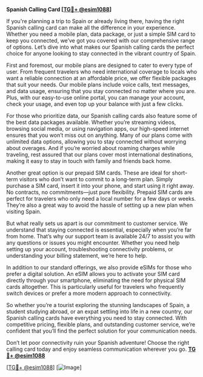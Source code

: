 **Spanish Calling Card [[TG💪+ @esim1088](https://t.me/s/esim1088)]**

If you're planning a trip to Spain or already living there, having the right Spanish calling card can make all the difference in your experience. Whether you need a mobile plan, data package, or just a simple SIM card to keep you connected, we’ve got you covered with our comprehensive range of options. Let’s dive into what makes our Spanish calling cards the perfect choice for anyone looking to stay connected in the vibrant country of Spain.

First and foremost, our mobile plans are designed to cater to every type of user. From frequent travelers who need international coverage to locals who want a reliable connection at an affordable price, we offer flexible packages that suit your needs. Our mobile plans include voice calls, text messages, and data usage, ensuring that you stay connected no matter where you are. Plus, with our easy-to-use online portal, you can manage your account, check your usage, and even top up your balance with just a few clicks.

For those who prioritize data, our Spanish calling cards also feature some of the best data packages available. Whether you’re streaming videos, browsing social media, or using navigation apps, our high-speed internet ensures that you won’t miss out on anything. Many of our plans come with unlimited data options, allowing you to stay connected without worrying about overages. And if you’re worried about roaming charges while traveling, rest assured that our plans cover most international destinations, making it easy to stay in touch with family and friends back home.

Another great option is our prepaid SIM cards. These are ideal for short-term visitors who don’t want to commit to a long-term plan. Simply purchase a SIM card, insert it into your phone, and start using it right away. No contracts, no commitments—just pure flexibility. Prepaid SIM cards are perfect for travelers who only need a local number for a few days or weeks. They’re also a great way to avoid the hassle of setting up a new plan when visiting Spain.

But what really sets us apart is our commitment to customer service. We understand that staying connected is essential, especially when you’re far from home. That’s why our support team is available 24/7 to assist you with any questions or issues you might encounter. Whether you need help setting up your account, troubleshooting connectivity problems, or understanding your billing statement, we’re here to help.

In addition to our standard offerings, we also provide eSIMs for those who prefer a digital solution. An eSIM allows you to activate your SIM card directly through your smartphone, eliminating the need for physical SIM cards altogether. This is particularly useful for travelers who frequently switch devices or prefer a more modern approach to connectivity.

So whether you’re a tourist exploring the stunning landscapes of Spain, a student studying abroad, or an expat settling into life in a new country, our Spanish calling cards have everything you need to stay connected. With competitive pricing, flexible plans, and outstanding customer service, we’re confident that you’ll find the perfect solution for your communication needs.

Don’t let poor connectivity ruin your Spanish adventure! Choose the right calling card today and enjoy seamless communication wherever you go. **[TG💪+ @esim1088](https://t.me/s/esim1088)**

[[TG💪+ @esim1088](https://t.me/s/esim1088)] [![Image](https://i.postimg.cc/Y0z9fWf4/image.png)]